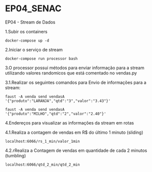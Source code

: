 # EP04_SENAC
EP04 - Stream de Dados


1.Subir os containers

	docker-compose up -d

2.Iniciar o serviço de stream

	docker-compose run processor bash

3.O processor possui métodos para enviar informação para a stream utilizando valores randomicos que está comentado no vendas.py

3.1.Realizar os seguintes comandos para Envio de informações para a stream:

	faust -A venda send vendasA '{"produto":"LARANJA","qtd":"3","valor":"3.43"}'

	faust -A venda send vendasA '{"produto":"MILHO","qtd":"2","valor":"2.40"}'


4.Endereços para visualizar as informações da stream em rotas

4.1.Realiza a contagem de vendas em R$ do último 1 minuto (sliding)

	localhost:6066/rs_1_min/valor_1min


4.2.rRealiza a Contagem de vendas em quantidade de cada 2 minutos (tumbling)

	localhost:6066/qtd_2_min/qtd_2_min
